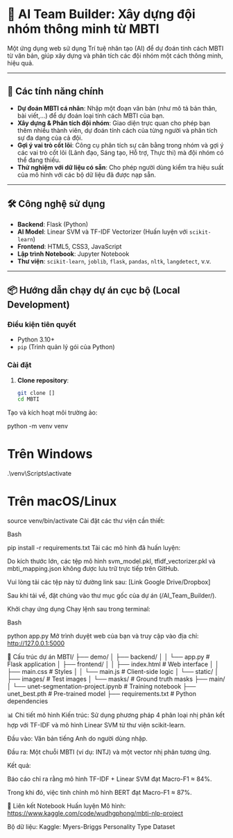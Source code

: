 # 🔮 AI Team Builder: Xây dựng đội nhóm thông minh từ MBTI

Một ứng dụng web sử dụng Trí tuệ nhân tạo (AI) để dự đoán tính cách MBTI từ văn bản, giúp xây dựng và phân tích các đội nhóm một cách thông minh, hiệu quả.

---

## 🧠 Các tính năng chính

- **Dự đoán MBTI cá nhân**: Nhập một đoạn văn bản (như mô tả bản thân, bài viết,...) để dự đoán loại tính cách MBTI của bạn.
- **Xây dựng & Phân tích đội nhóm**: Giao diện trực quan cho phép bạn thêm nhiều thành viên, dự đoán tính cách của từng người và phân tích sự đa dạng của cả đội.
- **Gợi ý vai trò cốt lõi**: Công cụ phân tích sự cân bằng trong nhóm và gợi ý các vai trò cốt lõi (Lãnh đạo, Sáng tạo, Hỗ trợ, Thực thi) mà đội nhóm có thể đang thiếu.
- **Thử nghiệm với dữ liệu có sẵn**: Cho phép người dùng kiểm tra hiệu suất của mô hình với các bộ dữ liệu đã được nạp sẵn.

---

## 🛠️ Công nghệ sử dụng

- **Backend**: Flask (Python)
- **AI Model**: Linear SVM và TF-IDF Vectorizer (Huấn luyện với `scikit-learn`)
- **Frontend**: HTML5, CSS3, JavaScript
- **Lập trình Notebook**: Jupyter Notebook
- **Thư viện**: `scikit-learn`, `joblib`, `flask`, `pandas`, `nltk`, `langdetect`, v.v.

---

## 📦 Hướng dẫn chạy dự án cục bộ (Local Development)

### Điều kiện tiên quyết

- Python 3.10+
- `pip` (Trình quản lý gói của Python)

### Cài đặt

1. **Clone repository**:
   ```bash
   git clone []
   cd MBTI
Tạo và kích hoạt môi trường ảo:

python -m venv venv
# Trên Windows
.\venv\Scripts\activate
# Trên macOS/Linux
source venv/bin/activate
Cài đặt các thư viện cần thiết:

Bash

pip install -r requirements.txt
Tải các mô hình đã huấn luyện:

Do kích thước lớn, các tệp mô hình svm_model.pkl, tfidf_vectorizer.pkl và mbti_mapping.json không được lưu trữ trực tiếp trên GitHub.

Vui lòng tải các tệp này từ đường link sau: [Link Google Drive/Dropbox]

Sau khi tải về, đặt chúng vào thư mục gốc của dự án (/AI_Team_Builder/).

Khởi chạy ứng dụng
Chạy lệnh sau trong terminal:

Bash

python app.py
Mở trình duyệt web của bạn và truy cập vào địa chỉ: http://127.0.0.1:5000

📁 Cấu trúc dự án
MBTI/
├── demo/
│   ├── backend/
│   │   └── app.py                 # Flask application
│   ├── frontend/
│   │   ├── index.html            # Web interface
│   │   ├── main.css              # Styles
│   │   └── main.js               # Client-side logic
│   └── static/
│       ├── images/               # Test images
│       └── masks/                # Ground truth masks
├── main/
│   └── unet-segmentation-project.ipynb  # Training notebook
├── unet_best.pth               # Pre-trained model
├── requirements.txt            # Python dependencies

📊 Chi tiết mô hình
Kiến trúc: Sử dụng phương pháp 4 phân loại nhị phân kết hợp với TF-IDF và mô hình Linear SVM từ thư viện scikit-learn.

Đầu vào: Văn bản tiếng Anh do người dùng nhập.

Đầu ra: Một chuỗi MBTI (ví dụ: INTJ) và một vector nhị phân tương ứng.

Kết quả:

Báo cáo chỉ ra rằng mô hình TF-IDF + Linear SVM đạt Macro-F1 ≈ 84%.

Trong khi đó, việc tinh chỉnh mô hình BERT đạt Macro-F1 ≈ 87%.

🔗 Liên kết
Notebook Huấn luyện Mô hình: https://www.kaggle.com/code/wudhgphong/mbti-nlp-project

Bộ dữ liệu: Kaggle: Myers-Briggs Personality Type Dataset
